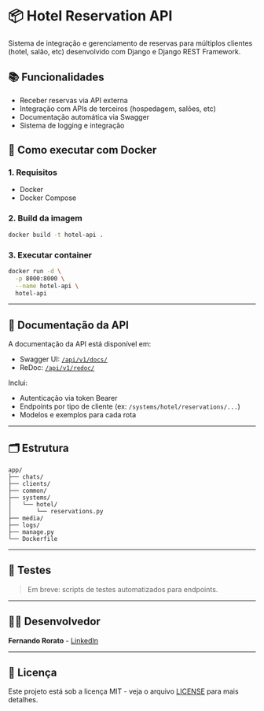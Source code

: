 # 📦 Hotel Reservation API

Sistema de integração e gerenciamento de reservas para múltiplos clientes (hotel, salão, etc) desenvolvido com Django e Django REST Framework.

## 📚 Funcionalidades

* Receber reservas via API externa
* Integração com APIs de terceiros (hospedagem, salões, etc)
* Documentação automática via Swagger
* Sistema de logging e integração

## 🚀 Como executar com Docker

### 1. Requisitos

* Docker
* Docker Compose

### 2. Build da imagem

```bash
docker build -t hotel-api .
```

### 3. Executar container

```bash
docker run -d \
  -p 8000:8000 \
  --name hotel-api \
  hotel-api
```

---

## 📘 Documentação da API

A documentação da API está disponível em:

* Swagger UI: [`/api/v1/docs/`](http://localhost:8000/api/v1/docs/)
* ReDoc: [`/api/v1/redoc/`](http://localhost:8000/api/v1/redoc/)

Inclui:

* Autenticação via token Bearer
* Endpoints por tipo de cliente (ex: `/systems/hotel/reservations/...`)
* Modelos e exemplos para cada rota

---

## 🗂 Estrutura

```
app/
├── chats/
├── clients/
├── common/
├── systems/
│   └── hotel/
│       └── reservations.py
├── media/
├── logs/
├── manage.py
└── Dockerfile
```

---

## 🧪 Testes

> Em breve: scripts de testes automatizados para endpoints.

---

## 👨‍💻 Desenvolvedor

**Fernando Rorato** - [LinkedIn](https://www.linkedin.com/in/fernandororato/)

---

## 📝 Licença

Este projeto está sob a licença MIT - veja o arquivo [LICENSE](./LICENSE) para mais detalhes.
